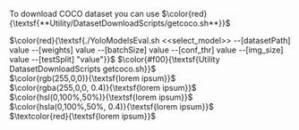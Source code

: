 To download COCO dataset you can use $\color{red}{\textsf{**Utility/DatasetDownloadScripts/getcoco.sh**}}$

$\color{red}{\textsf{./YoloModelsEval.sh  <<select_model>> --[datasetPath] value --[weights] value --[batchSize] value --[conf_thr] value --[img_size] value --[testSplit] "value"}}$
$\color{#f00}{\textsf{Utility DatasetDownloadScripts getcoco.sh}}$ 	
$\color{rgb(255,0,0)}{\textsf{lorem ipsum}}$ 	
$\color{rgba(255,0,0, 0.4)}{\textsf{lorem ipsum}}$ 	
$\color{hsl(0,100%,50%)}{\textsf{lorem ipsum}}$ 	
$\color{hsla(0,100%,50%, 0.4)}{\textsf{lorem ipsum}}$ 	
$\textcolor{red}{\textsf{lorem ipsum}}$

